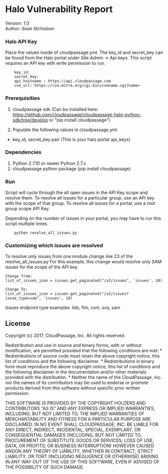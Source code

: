 # Halo Vulnerability Report

Version: *1.0*
<br />
Author: *Sean Nicholson*


### Halo API Key
Place the values inside of cloudpassage.yml. The key_id and secret_key can be found from the Halo portal under Site Admin -> Api keys. This script requires an API key with write permission to run.

```
    key_id:
    secret_key:
    api_hostname : https://api.cloudpassage.com
    cve_url: https://cve.mitre.org/cgi-bin/cvename.cgi?name=
```

### Prerequisities

1. cloudpassage sdk (Can be installed here: https://github.com/cloudpassage/cloudpassage-halo-python-sdk/tree/develop or "pip install cloudpassage")

2. Populate the following values in cloudpassage.yml

  * key_id, secret_key pair (This is your halo portal api_keys)

### Dependencies

  1. Python 2.7.10 or newer Python 2.7.x
  2. cloudpassage python package (pip install cloudpassage)


### Run
Script will cycle through the all open issues in the API Key scope and resolve them.
To resolve all issues for a particular group, use an API key with the scope of that group.
To resolve all issues for a portal, use a root group scope API Key.

Depending on the number of issues in your portal, you may have to run this script multiple times.

```
    python resolve_all_issues.py
```

### Customizing which issues are resolved
To resolve only issues from one module change line 23 of the resolve_all_issues.py
For this example, this change would resolve only SAM issues for the scope of the API key.
```
Change from:
list_of_issues_json = issues.get_paginated("/v2/issues", 'issues', 10)

Change To:
list_of_issues_json = issues.get_paginated("/v2/issues?issue_type=sam", 'issues', 10)
```
Issues endpoint type examples: lids, fim, csm, sva, sam



## License

Copyright (c) 2017, CloudPassage, Inc.
All rights reserved.

Redistribution and use in source and binary forms, with or without modification,
are permitted provided that the following conditions are met:
    * Redistributions of source code must retain the above copyright
      notice, this list of conditions and the following disclaimer.
    * Redistributions in binary form must reproduce the above copyright
      notice, this list of conditions and the following disclaimer in the
      documentation and/or other materials provided with the distribution.
    * Neither the name of the CloudPassage, Inc. nor the
      names of its contributors may be used to endorse or promote products
      derived from this software without specific prior written permission.

THIS SOFTWARE IS PROVIDED BY THE COPYRIGHT HOLDERS AND CONTRIBUTORS "AS IS" AND
ANY EXPRESS OR IMPLIED WARRANTIES, INCLUDING, BUT NOT LIMITED TO, THE IMPLIED
WARRANTIES OF MERCHANTABILITY AND FITNESS FOR A PARTICULAR PURPOSE ARE
DISCLAIMED. IN NO EVENT SHALL CLOUDPASSAGE, INC. BE LIABLE FOR ANY DIRECT,
INDIRECT, INCIDENTAL, SPECIAL, EXEMPLARY, OR CONSEQUENTIAL DAMAGES (INCLUDING,
BUT NOT LIMITED TO, PROCUREMENT OF SUBSTITUTE GOODS OR SERVICES; LOSS OF USE,
DATA, OR PROFITS; OR BUSINESS INTERRUPTION) HOWEVER CAUSED ANDON ANY THEORY OF
LIABILITY, WHETHER IN CONTRACT, STRICT LIABILITY, OR TORT (INCLUDING NEGLIGENCE
OR OTHERWISE) ARISING IN ANY WAY OUT OF THE USE OF THIS SOFTWARE, EVEN IF
ADVISED OF THE POSSIBILITY OF SUCH DAMAGE.
